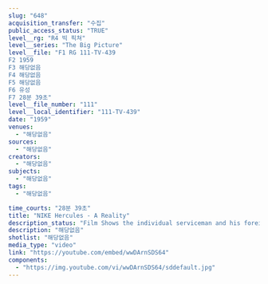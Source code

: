 ```yaml
---
slug: "648"
acquisition_transfer: "수집"
public_access_status: "TRUE"
level__rg: "R4 빅 픽쳐"
level__series: "The Big Picture"
level__file: "F1 RG 111-TV-439
F2 1959
F3 해당없음
F4 해당없음
F5 해당없음
F6 유성
F7 28분 39초"
level__file_number: "111"
level__local_identifier: "111-TV-439"
date: "1959"
venues: 
  - "해당없음"
sources: 
  - "해당없음"
creators: 
  - "해당없음"
subjects: 
  - "해당없음"
tags: 
  - "해당없음"

time_courts: "28분 39초"
title: "NIKE Hercules - A Reality"
description_status: "Film Shows the individual serviceman and his foreign allies cementing international bonds of friendship on a 'people-to-people' basis."
description: "해당없음"
shotlist: "해당없음"
media_type: "video"
link: "https://youtube.com/embed/wwDArnSDS64"
components: 
  - "https://img.youtube.com/vi/wwDArnSDS64/sddefault.jpg"
---
```

